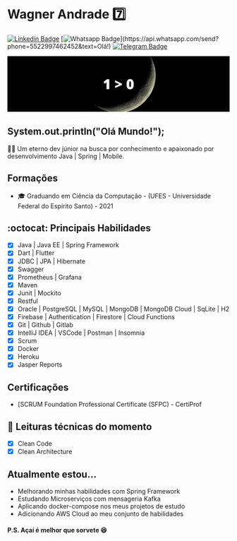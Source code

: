 # Wagner Andrade :seven:

[![Linkedin Badge](https://img.shields.io/badge/-LinkedIn-blue?style=flat-square&logo=Linkedin&logoColor=white&link=https://www.linkedin.com/in/wagnerpbandrade/)](https://www.linkedin.com/in/wagnerpbandrade/)
[![Whatsapp Badge](https://img.shields.io/badge/-Whatsapp-4CA143?style=flat-square&labelColor=4CA143&logo=whatsapp&logoColor=white&link=https://api.whatsapp.com/send?phone=5522997462452&text=Olá!)](https://api.whatsapp.com/send?phone=5522997462452&text=Olá!)
[![Telegram Badge](https://img.shields.io/badge/-Telegram-1ca0f1?style=flat-square&labelColor=1ca0f1&logo=telegram&logoColor=white&link=https://t.me/rengawandrade)](https://t.me/rengawandrade)

![Imagem_capa](/capa.jpg)

## System.out.println("Olá Mundo!");
:man_technologist: Um eterno dev júnior na busca por conhecimento e apaixonado por desenvolvimento Java | Spring | Mobile.

## Formações
- 🎓 Graduando em Ciência da Computação - (UFES - Universidade Federal do Espírito Santo) - 2021

## :octocat:  Principais Habilidades
- [x] Java | Java EE | Spring Framework
- [x] Dart | Flutter
- [x] JDBC | JPA | Hibernate
- [x] Swagger
- [x] Prometheus | Grafana
- [x] Maven
- [x] Junit | Mockito
- [x] Restful
- [x] Oracle | PostgreSQL | MySQL | MongoDB | MongoDB Cloud | SqLite | H2
- [x] Firebase | Authentication | Firestore | Cloud Functions
- [x] Git | Github | Gitlab
- [x] IntelliJ IDEA | VSCode | Postman | Insomnia
- [x] Scrum
- [x] Docker
- [x] Heroku
- [x] Jasper Reports

## Certificações
- [SCRUM Foundation Professional Certificate (SFPC) - CertiProf

## :book: Leituras técnicas do momento
- [x] Clean Code
- [x] Clean Architecture

## Atualmente estou...
- Melhorando minhas habilidades com Spring Framework 
- Estudando Microserviços com mensageria Kafka
- Aplicando docker-compose nos meus projetos de estudo
- Adicionando AWS Cloud ao meu conjunto de habilidades


#### P.S. Açaí é melhor que sorvete :satisfied:
